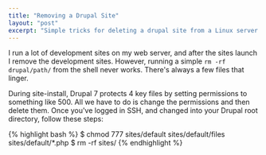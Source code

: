 ```yaml
---
title: "Removing a Drupal Site"
layout: "post"
excerpt: "Simple tricks for deleting a drupal site from a Linux server."
---
```

I run a lot of development sites on my web server, and after the sites launch I remove the development sites. However, running a simple `rm -rf drupal/path/` from the shell never works. There's always a few files that linger. 

During site-install, Drupal 7 protects 4 key files by setting permissions to something like 500. All we have to do is change the permissions and then delete them. Once you've logged in SSH, and changed into your Drupal root directory, follow these steps:

{% highlight bash %}
$ chmod 777 sites/default sites/default/files sites/default/*.php
$ rm -rf sites/
{% endhighlight %}
